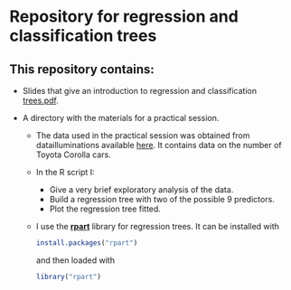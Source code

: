 # Repository for regression and classification trees

## This repository contains:
- Slides that give an introduction to regression and classification [trees.pdf](https://github.com/lancs-dsrg/Trees/blob/master/trees.pdf).

- A directory with the materials for a practical session.
  - The data used in the practical session was obtained from datailluminations available [here](https://github.com/datailluminations). It contains data on the number of Toyota Corolla cars. 
  - In the R script I:
    - Give a very brief exploratory analysis of the data.
    - Build a regression tree with two of the possible 9 predictors.
    - Plot the regression tree fitted.

  - I use the **[rpart](https://www.statmethods.net/advstats/cart.html)** library for regression trees.
    It can be installed with
    ```R
    install.packages("rpart")
    ```
    and then loaded with
    ```R
    library("rpart")
    ```